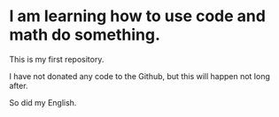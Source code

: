 # I am learning how to use code and math do something.

This is my first repository.

I have not donated any code to the Github, but this will happen not long after.

So did my English.
